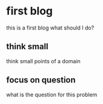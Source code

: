 # first blog
this is a first blog
what should I do?
## think small
think small points of a domain
## focus on question
what is the question for this problem

